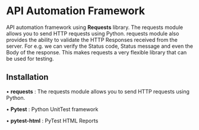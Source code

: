 
# API Automation Framework

API automation framework using **Requests** library. The requests module allows you to send HTTP requests using Python.
requests module also provides the ability to validate the HTTP Responses received from the server. For e.g. we can verify the Status code, Status message and even the Body of the response. 
This makes requests a very flexible library that can be used for testing.


## Installation

•	**requests** : The requests module allows you to send HTTP requests using Python.

•	**Pytest** : Python UnitTest framework

•	**pytest-html** : PyTest HTML Reports
